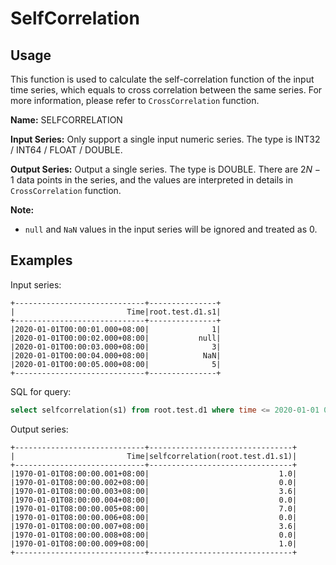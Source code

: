 # SelfCorrelation

## Usage

This function is used to calculate the self-correlation function of the input time series, 
which equals to cross correlation between the same series. 
For more information, please refer to `CrossCorrelation` function.

**Name:** SELFCORRELATION

**Input Series:** Only support a single input numeric series. The type is INT32 / INT64 / FLOAT / DOUBLE.

**Output Series:** Output a single series. The type is DOUBLE. 
There are $2N-1$ data points in the series, and the values are interpreted in details in `CrossCorrelation` function.

**Note:**

+ `null` and `NaN` values in the input series will be ignored and treated as 0.

## Examples

Input series:
```
+-----------------------------+---------------+
|                         Time|root.test.d1.s1|
+-----------------------------+---------------+
|2020-01-01T00:00:01.000+08:00|              1|
|2020-01-01T00:00:02.000+08:00|           null|
|2020-01-01T00:00:03.000+08:00|              3|
|2020-01-01T00:00:04.000+08:00|            NaN|
|2020-01-01T00:00:05.000+08:00|              5|
+-----------------------------+---------------+
```

SQL for query:

```sql
select selfcorrelation(s1) from root.test.d1 where time <= 2020-01-01 00:00:05
```

Output series:
```
+-----------------------------+--------------------------------+
|                         Time|selfcorrelation(root.test.d1.s1)|
+-----------------------------+--------------------------------+
|1970-01-01T08:00:00.001+08:00|                             1.0|
|1970-01-01T08:00:00.002+08:00|                             0.0|
|1970-01-01T08:00:00.003+08:00|                             3.6|
|1970-01-01T08:00:00.004+08:00|                             0.0|
|1970-01-01T08:00:00.005+08:00|                             7.0|
|1970-01-01T08:00:00.006+08:00|                             0.0|
|1970-01-01T08:00:00.007+08:00|                             3.6|
|1970-01-01T08:00:00.008+08:00|                             0.0|
|1970-01-01T08:00:00.009+08:00|                             1.0|
+-----------------------------+--------------------------------+
```
